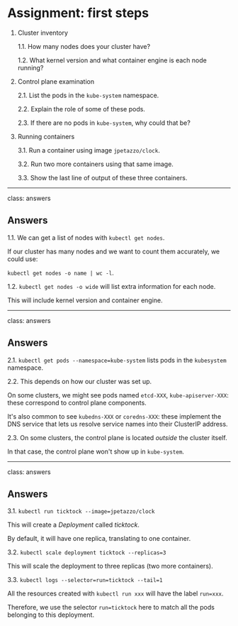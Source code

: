 # Assignment: first steps

1. Cluster inventory

   1.1. How many nodes does your cluster have?

   1.2. What kernel version and what container engine is each node running?

2. Control plane examination

   2.1. List the pods in the `kube-system` namespace.

   2.2. Explain the role of some of these pods.

   2.3. If there are no pods in `kube-system`, why could that be?

3. Running containers

   3.1. Run a container using image `jpetazzo/clock`.

   3.2. Run two more containers using that same image.

   3.3. Show the last line of output of these three containers.

---

class: answers

## Answers

1.1. We can get a list of nodes with `kubectl get nodes`.

If our cluster has many nodes and we want to count them accurately, we could use:

`kubectl get nodes -o name | wc -l`.

1.2. `kubectl get nodes -o wide` will list extra information for each node.

This will include kernel version and container engine.

---

class: answers

## Answers

2.1. `kubectl get pods --namespace=kube-system` lists pods in the `kubesystem` namespace.

2.2. This depends on how our cluster was set up.

On some clusters, we might see pods named `etcd-XXX`, `kube-apiserver-XXX`: these correspond to control plane components.

It's also common to see `kubedns-XXX` or `coredns-XXX`: these implement the DNS service that lets us resolve service names into their ClusterIP address.

2.3. On some clusters, the control plane is located *outside* the cluster itself.

In that case, the control plane won't show up in `kube-system`.

---

class: answers

## Answers

3.1. `kubectl run ticktock --image=jpetazzo/clock`

This will create a *Deployment* called *ticktock*.

By default, it will have one replica, translating to one container.

3.2. `kubectl scale deployment ticktock --replicas=3`

This will scale the deployment to three replicas (two more containers).

3.3. `kubectl logs --selector=run=ticktock --tail=1`

All the resources created with `kubectl run xxx` will have the label `run=xxx`.

Therefore, we use the selector `run=ticktock` here to match all the pods belonging to this deployment.
